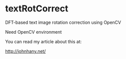 textRotCorrect
==============

DFT-based text image rotation correction using OpenCV

Need OpenCV environment

You can read my article about this at:

http://johnhany.net/
